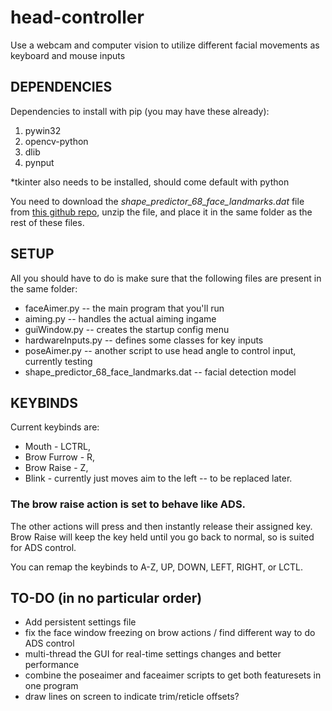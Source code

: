 # head-controller
Use a webcam and computer vision to utilize different facial movements as keyboard and mouse inputs

## DEPENDENCIES
Dependencies to install with pip (you may have these already):
1. pywin32
2. opencv-python
3. dlib
4. pynput

*tkinter also needs to be installed, should come default with python

You need to download the *shape_predictor_68_face_landmarks.dat* file from [this github repo](https://github.com/davisking/dlib-models/blob/master/shape_predictor_68_face_landmarks.dat.bz2),
unzip the file, and place it in the same folder as the rest of these files.

## SETUP
All you should have to do is make sure that the following files 
are present in the same folder:
- faceAimer.py        -- the main program that you'll run
- aiming.py           -- handles the actual aiming ingame
- guiWindow.py        -- creates the startup config menu
- hardwareInputs.py   -- defines some classes for key inputs
- poseAimer.py        -- another script to use head angle to control input, currently testing
- shape_predictor_68_face_landmarks.dat  -- facial detection model


## KEYBINDS
Current keybinds are:
- Mouth - LCTRL,
- Brow Furrow - R,
- Brow Raise - Z,
- Blink - currently just moves aim to the left -- to be replaced later.

### The brow raise action is set to behave like ADS.
The other actions will press and then instantly release their assigned key.
Brow Raise will keep the key held until you go back to normal, so is suited for ADS control.

You can remap the keybinds to A-Z, UP, DOWN, LEFT, RIGHT, or LCTL.

## TO-DO (in no particular order)
- Add persistent settings file
- fix the face window freezing on brow actions / find different way to do ADS control
- multi-thread the GUI for real-time settings changes and better performance
- combine the poseaimer and faceaimer scripts to get both featuresets in one program
- draw lines on screen to indicate trim/reticle offsets?
